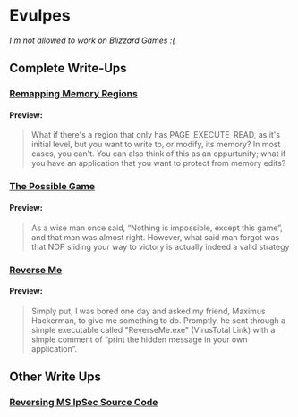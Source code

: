 # Evulpes
*I'm not allowed to work on Blizzard Games :(* 
## Complete Write-Ups
### [Remapping Memory Regions](https://github.com/Evulpes/Remap-Memory-Region)
#### Preview:
> What if there's a region that only has PAGE_EXECUTE_READ, as it's initial level, but you want to write to, or modify, its memory? In most cases, you can't. You can also think of this as an oppurtunity; what if you have an application that you want to protect from memory edits?

### [The Possible Game](https://github.com/Evulpes/The-Possible-Game)
#### Preview:
> As a wise man once said, “Nothing is impossible, except this game”, and that man was almost right. However, what said man forgot was that NOP sliding your way to victory is actually indeed a valid strategy

### [Reverse Me](https://github.com/Evulpes/Reverse-Me)
#### Preview:
> Simply put, I was bored one day and asked my friend, Maximus Hackerman, to give me something to do. Promptly, he sent through a simple executable called "ReverseMe.exe" (VirusTotal Link) with a simple comment of “print the hidden message in your own application”.
## Other Write Ups
### [Reversing MS IpSec Source Code](https://github.com/Evulpes/Create-IpSec-Policies)
